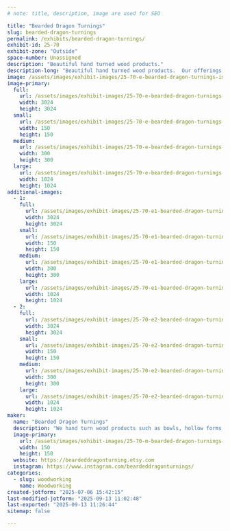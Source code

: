 ```yaml
---
# note: title, description, image are used for SEO

title: "Bearded Dragon Turnings"
slug: bearded-dragon-turnings
permalink: /exhibits/bearded-dragon-turnings/
exhibit-id: 25-70
exhibit-zone: "Outside"
space-number: Unassigned
description: "Beautiful hand turned wood products."
description-long: "Beautiful hand turned wood products.  Our offerings include bowls, hollow forms, tops and pens.  Our bowls and hollow forms are made from reclaimed wood from the central Florida area."
image: /assets/images/exhibit-images/25-70-e-bearded-dragon-turnings-img-4018-300x300.jpeg
image-primary: 
  full:
    url: /assets/images/exhibit-images/25-70-e-bearded-dragon-turnings-img-4018-full.jpeg
    width: 3024
    height: 3024
  small:
    url: /assets/images/exhibit-images/25-70-e-bearded-dragon-turnings-img-4018-150x150.jpeg
    width: 150
    height: 150
  medium:
    url: /assets/images/exhibit-images/25-70-e-bearded-dragon-turnings-img-4018-300x300.jpeg
    width: 300
    height: 300
  large:
    url: /assets/images/exhibit-images/25-70-e-bearded-dragon-turnings-img-4018-1024x1024.jpeg
    width: 1024
    height: 1024
additional-images: 
  - 1:
    full:
      url: /assets/images/exhibit-images/25-70-e1-bearded-dragon-turnings-img-4103-full.jpeg
      width: 3024
      height: 3024
    small:
      url: /assets/images/exhibit-images/25-70-e1-bearded-dragon-turnings-img-4103-150x150.jpeg
      width: 150
      height: 150
    medium:
      url: /assets/images/exhibit-images/25-70-e1-bearded-dragon-turnings-img-4103-300x300.jpeg
      width: 300
      height: 300
    large:
      url: /assets/images/exhibit-images/25-70-e1-bearded-dragon-turnings-img-4103-1024x1024.jpeg
      width: 1024
      height: 1024
  - 2:
    full:
      url: /assets/images/exhibit-images/25-70-e2-bearded-dragon-turnings-img-4101-full.jpeg
      width: 3024
      height: 3024
    small:
      url: /assets/images/exhibit-images/25-70-e2-bearded-dragon-turnings-img-4101-150x150.jpeg
      width: 150
      height: 150
    medium:
      url: /assets/images/exhibit-images/25-70-e2-bearded-dragon-turnings-img-4101-300x300.jpeg
      width: 300
      height: 300
    large:
      url: /assets/images/exhibit-images/25-70-e2-bearded-dragon-turnings-img-4101-1024x1024.jpeg
      width: 1024
      height: 1024
maker: 
  name: "Bearded Dragon Turnings"
  description: "We hand turn wood products such as bowls, hollow forms, tops and pens.  Our bowls and hollow forms are made from reclaimed wood from the central Florida area."
  image-primary:
    url: /assets/images/exhibit-images/25-70-m-bearded-dragon-turnings-bearded-dragon-turnings-etsy-icon-b-150x150.jpg
    width: 150
    height: 150
  website: https://beardeddragonturning.etsy.com
  instagram: https://www.instagram.com/beardeddragonturnings/
categories: 
  - slug: woodworking
    name: Woodworking
created-jotform: "2025-07-06 15:42:15"
last-modified-jotform: "2025-09-13 11:02:48"
last-exported: "2025-09-13 11:26:44"
sitemap: false

---
```

